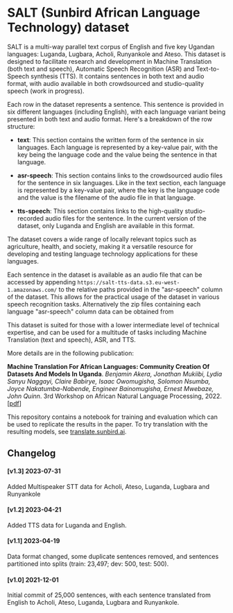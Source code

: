 # SALT (Sunbird African Language Technology) dataset

SALT is a multi-way parallel text corpus of English and five key Ugandan languages: Luganda, Lugbara, Acholi, Runyankole and Ateso. This dataset is designed to facilitate research and development in Machine Translation (both text and speech), Automatic Speech Recognition (ASR) and Text-to-Speech synthesis (TTS). It contains sentences in both text and audio format, with audio available in both crowdsourced and studio-quality speech (work in progress).

Each row in the dataset represents a sentence. This sentence is provided in six different languages (including English), with each language variant being presented in both text and audio format. Here's a breakdown of the row structure:

* **text**: This section contains the written form of the sentence in six languages. Each language is represented by a key-value pair, with the key being the language code and the value being the sentence in that language.

* **asr-speech**: This section contains links to the crowdsourced audio files for the sentence in six languages. Like in the text section, each language is represented by a key-value pair, where the key is the language code and the value is the filename of the audio file in that language.

* **tts-speech**: This section contains links to the high-quality studio-recorded audio files for the sentence. In the current version of the dataset, only Luganda and English are available in this format.

The dataset covers a wide range of locally relevant topics such as agriculture, health, and society, making it a versatile resource for developing and testing language technology applications for these languages. 

Each sentence in the dataset is available as an audio file that can be accessed by appending `https://salt-tts-data.s3.eu-west-1.amazonaws.com/` to the relative paths provided in the "asr-speech" column of the dataset. This allows for the practical usage of the dataset in various speech recognition tasks. Alternatively the zip files containing each language "asr-speech" column data can be obtained from 

This dataset is suited for those with a lower intermediate level of technical expertise, and can be used for a multitude of tasks including Machine Translation (text and speech), ASR, and TTS.

More details are in the following publication:

**Machine Translation For African Languages: Community Creation Of Datasets And Models In Uganda**. *Benjamin Akera, Jonathan Mukiibi, Lydia Sanyu Naggayi, Claire Babirye, Isaac Owomugisha, Solomon Nsumba, Joyce Nakatumba-Nabende, Engineer Bainomugisha, Ernest Mwebaze, John Quinn*. 3rd Workshop on African Natural Language Processing, 2022. \[[pdf](https://openreview.net/pdf?id=BK-z5qzEU-9)\]

This repository contains a notebook for training and evaluation which can be used to replicate the results in the paper. To try translation with the resulting models, see [translate.sunbird.ai](http://translate.sunbird.ai).

## Changelog

#### [v1.3] 2023-07-31
Added Multispeaker STT data for Acholi, Ateso, Luganda, Lugbara and Runyankole

#### [v1.2] 2023-04-21
Added TTS data for Luganda and English.

#### [v1.1] 2023-04-19
Data format changed, some duplicate sentences removed, and sentences partitioned into splits (train: 23,497; dev: 500, test: 500).

#### [v1.0] 2021-12-01
Initial commit of 25,000 sentences, with each sentence translated from English to Acholi, Ateso, Luganda, Lugbara and Runyankole.
